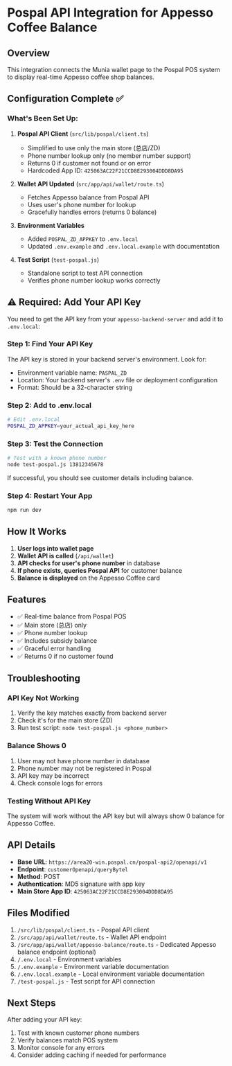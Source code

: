 # Pospal API Integration for Appesso Coffee Balance

## Overview
This integration connects the Munia wallet page to the Pospal POS system to display real-time Appesso coffee shop balances.

## Configuration Complete ✅

### What's Been Set Up:

1. **Pospal API Client** (`src/lib/pospal/client.ts`)
   - Simplified to use only the main store (总店/ZD)
   - Phone number lookup only (no member number support)
   - Returns 0 if customer not found or on error
   - Hardcoded App ID: `425063AC22F21CCD8E293004DDD8DA95`

2. **Wallet API Updated** (`src/app/api/wallet/route.ts`)
   - Fetches Appesso balance from Pospal API
   - Uses user's phone number for lookup
   - Gracefully handles errors (returns 0 balance)

3. **Environment Variables**
   - Added `POSPAL_ZD_APPKEY` to `.env.local`
   - Updated `.env.example` and `.env.local.example` with documentation

4. **Test Script** (`test-pospal.js`)
   - Standalone script to test API connection
   - Verifies phone number lookup works correctly

## ⚠️ Required: Add Your API Key

You need to get the API key from your `appesso-backend-server` and add it to `.env.local`:

### Step 1: Find Your API Key

The API key is stored in your backend server's environment. Look for:
- Environment variable name: `PASPAL_ZD` 
- Location: Your backend server's `.env` file or deployment configuration
- Format: Should be a 32-character string

### Step 2: Add to .env.local

```bash
# Edit .env.local
POSPAL_ZD_APPKEY=your_actual_api_key_here
```

### Step 3: Test the Connection

```bash
# Test with a known phone number
node test-pospal.js 13812345678
```

If successful, you should see customer details including balance.

### Step 4: Restart Your App

```bash
npm run dev
```

## How It Works

1. **User logs into wallet page**
2. **Wallet API is called** (`/api/wallet`)
3. **API checks for user's phone number** in database
4. **If phone exists, queries Pospal API** for customer balance
5. **Balance is displayed** on the Appesso Coffee card

## Features

- ✅ Real-time balance from Pospal POS
- ✅ Main store (总店) only
- ✅ Phone number lookup
- ✅ Includes subsidy balance
- ✅ Graceful error handling
- ✅ Returns 0 if no customer found

## Troubleshooting

### API Key Not Working
1. Verify the key matches exactly from backend server
2. Check it's for the main store (ZD)
3. Run test script: `node test-pospal.js <phone_number>`

### Balance Shows 0
1. User may not have phone number in database
2. Phone number may not be registered in Pospal
3. API key may be incorrect
4. Check console logs for errors

### Testing Without API Key
The system will work without the API key but will always show 0 balance for Appesso Coffee.

## API Details

- **Base URL**: `https://area20-win.pospal.cn/pospal-api2/openapi/v1`
- **Endpoint**: `customerOpenapi/queryBytel`
- **Method**: POST
- **Authentication**: MD5 signature with app key
- **Main Store App ID**: `425063AC22F21CCD8E293004DDD8DA95`

## Files Modified

1. `/src/lib/pospal/client.ts` - Pospal API client
2. `/src/app/api/wallet/route.ts` - Wallet API endpoint
3. `/src/app/api/wallet/appesso-balance/route.ts` - Dedicated Appesso balance endpoint (optional)
4. `/.env.local` - Environment variables
5. `/.env.example` - Environment variable documentation
6. `/.env.local.example` - Local environment variable documentation
7. `/test-pospal.js` - Test script for API connection

## Next Steps

After adding your API key:
1. Test with known customer phone numbers
2. Verify balances match POS system
3. Monitor console for any errors
4. Consider adding caching if needed for performance
